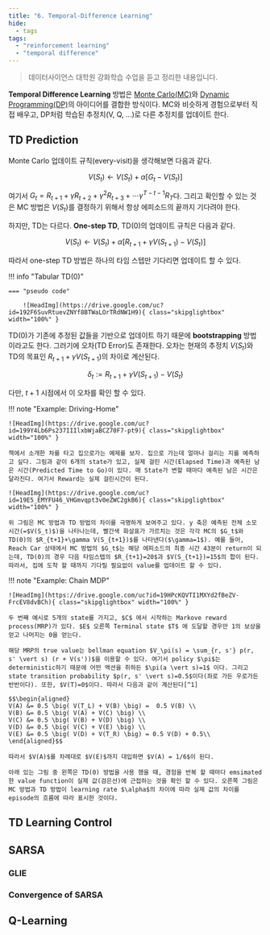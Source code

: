 ```yaml
---
title: "6. Temporal-Difference Learning"
hide:
  - tags
tags:
  - "reinforcement learning"
  - "temporal difference"
---
```


> 데이터사이언스 대학원 강화학습 수업을 듣고 정리한 내용입니다.

**Temporal Difference Learning** 방법은 [Monte Carlo(MC)](../chapter5/)와 [Dynamic Programming(DP)](../chapter4/)의 아이디어를 결합한 방식이다. MC와 비슷하게 경험으로부터 직접 배우고, DP처럼 학습된 추정치(V, Q, ...)로 다른 추정치를 업데이트 한다. 

## TD Prediction

Monte Carlo 업데이트 규칙(every-visit)을 생각해보면 다음과 같다.

$$V(S_t) \leftarrow V(S_t) + \alpha \lbrack G_t - V(S_t) \rbrack$$

여기서 $G_t = R_{t+1} + \gamma R_{t+2} + \gamma^2 R_{t+3} + \cdots \gamma^{T-t-1} R_{T}$다. 그리고 확인할 수 있는 것은 MC 방법은 $V(S_t)$를 결정하기 위해서 항상 에피소드의 끝까지 기다려야 한다.

하지만, TD는 다르다. **One-step TD**, TD(0)의 업데이트 규칙은 다음과 같다.

$$V(S_t) \leftarrow V(S_t) + \alpha \lbrack R_{t+1} + \gamma V(S_{t+1}) - V(S_t) \rbrack$$

따라서 one-step TD 방법은 하나의 타임 스텝만 기다리면 업데이트 할 수 있다. 


!!! info "Tabular TD(0)"

    === "pseudo code"

        ![HeadImg](https://drive.google.com/uc?id=192F6SuvRtuevZNYf8BTWaLOrTRdNW1H9){ class="skipglightbox" width="100%" }

TD(0)가 기존에 추정된 값들을 기반으로 업데이트 하기 때문에 **bootstrapping** 방법이라고도 한다. 그러기에 오차(TD Error)도 존재한다. 오차는 현재의 추정치 $V(S_t)$와 TD의 목표인 $R_{t+1} + \gamma V(S_{t+1})$의 차이로 계산된다.

$$\delta_t := R_{t+1} + \gamma V(S_{t+1}) - V(S_t)$$

다만, $t+1$ 시점에서 이 오차를 확인 할 수 있다.

!!! note "Example: Driving-Home"

    ![HeadImg](https://drive.google.com/uc?id=199Y4Lb6Ps237IIIlxbWjaBCZ70F7-pt9){ class="skipglightbox" width="100%" }

    책에서 소개한 차를 타고 집으로가는 예제를 보자. 집으로 가는데 얼마나 걸리는 지를 예측하고 싶다. 그림과 같이 6개의 state가 있고, 실제 걸린 시간(Elapsed Time)과 예측된 남은 시간(Predicted Time to Go)이 있다. 매 State가 변할 때마다 예측된 남은 시간은 달라진다. 여기서 Reward는 실제 걸린시간이 된다.

    ![HeadImg](https://drive.google.com/uc?id=19E5_EMYFU46_VHGmvqpt3v0eZWC2gkB6){ class="skipglightbox" width="100%" }

    위 그림은 MC 방법과 TD 방법의 차이를 극명하게 보여주고 있다. y 축은 예측된 전체 소모 시간(=$V(S_t)$)을 나타나는데, 빨간색 화살표가 가르치는 것은 각각 MC의 $G_t$와 TD(0)의 $R_{t+1}+\gamma V(S_{t+1})$를 나타낸다($\gamma=1$). 예를 들어, Reach Car 상태에서 MC 방법의 $G_t$는 해당 에피소드의 최종 시간 43분이 return이 되는데, TD(0)의 경우 다음 타임스텝의 $R_{t+1}=20$과 $V(S_{t+1})=15$의 합이 된다. 따라서, 집에 도착 할 때까지 기다릴 필요없이 value를 업데이트 할 수 있다.

!!! note "Example: Chain MDP"

    ![HeadImg](https://drive.google.com/uc?id=19HPcKQVTI1MXYd2fBeZV-FrcEV8dvBCh){ class="skipglightbox" width="100%" }

    두 번째 예시로 5개의 state를 가지고, $C$ 에서 시작하는 Markove reward process(MRP)가 있다. $E$ 오른쪽 Terminal state $T$ 에 도달할 경우만 1의 보상을 얻고 나머지는 0을 얻는다.

    해당 MRP의 true value는 bellman equation $V_\pi(s) = \sum_{r, s'} p(r, s' \vert s) (r + V(s'))$을 이용할 수 있다. 여기서 policy $\pi$는 deterministic하기 때문에 어떤 액션을 취하든 $\pi(a \vert s)=1$ 이다. 그리고 state transition probability $p(r, s' \vert s)=0.5$이다(좌로 가든 우로가든 반반이다). 또한, $V(T)=0$이다. 따라서 다음과 같이 계산된다[^1]

    $$\begin{aligned} 
    V(A) &= 0.5 \big( V(T_L) + V(B) \big) =  0.5 V(B) \\
    V(B) &= 0.5 \big( V(A) + V(C) \big) \\
    V(C) &= 0.5 \big( V(B) + V(D) \big) \\
    V(D) &= 0.5 \big( V(C) + V(E) \big) \\
    V(E) &= 0.5 \big( V(D) + V(T_R) \big) = 0.5 V(D) + 0.5\\
    \end{aligned}$$

    따라서 $V(A)$를 차례대로 $V(E)$까지 대입하면 $V(A) = 1/6$이 된다.

    아래 있는 그림 중 왼쪽은 TD(0) 방법을 사용 했을 때, 경험을 반복 할 때마다 emsimated 한 value function이 실제 값(검은선)에 근접하는 것을 확인 할 수 있다. 오른쪽 그림은 MC 방법과 TD 방법이 learning rate $\alpha$의 차이에 따라 실제 값의 차이를 episode의 흐름에 따라 표시한 것이다.

    
## TD Learning Control

## SARSA

### GLIE

### Convergence of SARSA

## Q-Learning


[^1]: [Reinforcement Learning - How are these state values in MRP calculated?](https://datascience.stackexchange.com/questions/40899/reinforcement-learning-how-are-these-state-values-in-mrp-calculated)

